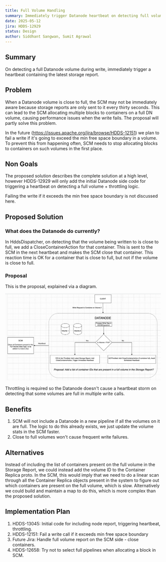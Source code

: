 ```yaml
---
title: Full Volume Handling
summary: Immediately trigger Datanode heartbeat on detecting full volume
date: 2025-05-12
jira: HDDS-12929
status: Design 
author: Siddhant Sangwan, Sumit Agrawal
---
```


<!--
  Licensed under the Apache License, Version 2.0 (the "License");
  you may not use this file except in compliance with the License.
  You may obtain a copy of the License at

   http://www.apache.org/licenses/LICENSE-2.0

  Unless required by applicable law or agreed to in writing, software
  distributed under the License is distributed on an "AS IS" BASIS,
  WITHOUT WARRANTIES OR CONDITIONS OF ANY KIND, either express or implied.
  See the License for the specific language governing permissions and
  limitations under the License. See accompanying LICENSE file.
-->

## Summary
On detecting a full Datanode volume during write, immediately trigger a heartbeat containing the latest storage report.

## Problem
When a Datanode volume is close to full, the SCM may not be immediately aware because storage reports are only sent 
to it every thirty seconds. This can lead to the SCM allocating multiple blocks to containers on a full DN volume, 
causing performance issues when the write fails. The proposal will partly solve this problem.

In the future (https://issues.apache.org/jira/browse/HDDS-12151) we plan to fail a write if it's going to exceed the min free space boundary in a volume. To prevent this from happening often, SCM needs to stop allocating blocks to containers on such volumes in the first place.

## Non Goals
The proposed solution describes the complete solution at a high level, however HDDS-12929 will only add the initial Datanode side code for triggering a heartbeat on detecting a full volume + throttling logic.

Failing the write if it exceeds the min free space boundary is not discussed here.

## Proposed Solution

### What does the Datanode do currently?

In HddsDispatcher, on detecting that the volume being written to is close to full, we add a CloseContainerAction for
that container. This is sent to the SCM in the next heartbeat and makes the SCM close that container. This reaction time
 is OK for a container that is close to full, but not if the volume is close to full.

### Proposal
This is the proposal, explained via a diagram.

![full-volume-handling.png](../../static/full-volume-handling.png)

Throttling is required so the Datanode doesn't cause a heartbeat storm on detecting that some volumes are full in multiple write calls.

## Benefits
1.  SCM will not include a Datanode in a new pipeline if all the volumes on it are full. The logic to do this already exists, we just update the volume stats in the SCM faster.
2. Close to full volumes won't cause frequent write failures.

## Alternatives
Instead of including the list of containers present on the full volume in the Storage Report, we could instead add the volume ID to the Container Replica proto. In the SCM, this would imply that we need to do a linear scan through all the Container Replica objects present in the system to figure out which containers are present on the full volume, which is slow. Alternatively we could build and maintain a map to do this, which is more complex than the proposed solution.

## Implementation Plan
1. HDDS-13045: Initial code for including node report, triggering heartbeat, throttling.
2. HDDS-12151: Fail a write call if it exceeds min free space boundary
3. Future Jira: Handle full volume report on the SCM side - close containers.
4. HDDS-12658: Try not to select full pipelines when allocating a block in SCM.